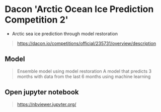 # Dacon 'Arctic Ocean Ice Prediction Competition 2'

* Arctic sea ice prediction through model restoration

> https://dacon.io/competitions/official/235731/overview/description

## Model
> Ensemble model using model restoration
> A model that predicts 3 months with data from the last 6 months using machine learning



## Open jupyter notebook
> https://nbviewer.jupyter.org/
